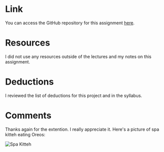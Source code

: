 # Link
You can access the GitHub repository for this assignment [here](https://github.com/valerielwilliams/hw_jquery_williams_valerie).

# Resources
I did not use any resources outside of the lectures and my notes on this assignment.

# Deductions
I reviewed the list of deductions for this project and in the syllabus.

# Comments
Thanks again for the extention. I really appreciate it. Here's a picture of spa kitteh eating Oreos: 

![Spa Kitteh](https://40.media.tumblr.com/8f9c5251dcf0301bdb08b4ea734d2a1a/tumblr_nnmpdto3HY1tvdyfso1_500.jpg)


